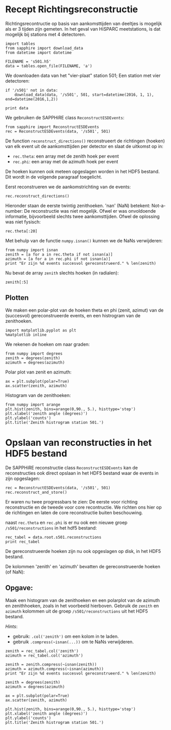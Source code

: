 # Recept Richtingsreconstructie

Richtingsrecontructie op basis van aankomsttijden van deeltjes is mogelijk als
er 3 tijden zijn gemeten. In het geval van HiSPARC meetstations, is dat mogelijk
bij stations met 4 detectoren.

```{.python .input}
import tables
from sapphire import download_data
from datetime import datetime
```

```{.python .input}
FILENAME = 's501.h5'
data = tables.open_file(FILENAME, 'a')
```

We downloaden data van het "vier-plaat" station 501; Een station met vier
detectoren:

```{.python .input}
if '/s501' not in data:
    download_data(data, '/s501', 501, start=datetime(2016, 1, 1), end=datetime(2016,1,2))
```

```{.python .input}
print data
```

We gebruiken de SAPPHiRE class `ReconstructESDEvents`:

```{.python .input}
from sapphire import ReconstructESDEvents
rec = ReconstructESDEvents(data, '/s501', 501)
```

De function `reconstruct_directions()` reconstrueert de richtingen (hoeken) van
elk event uit de aankomsttijden per detector en slaat de uitkomst op in:
- `rec.theta`: een array met de zenith hoek per event
- `rec.phi`: een array met de azimuth hoek per event

De hoeken kunnen ook meteen opgeslagen worden in het HDF5 bestand. Dit wordt in
de volgende paragraaf toegelicht.

Eerst reconstrueren we de aankomstrichting van de events:

```{.python .input}
rec.reconstruct_directions()
```

Hieronder staan de eerste twintig zenithoeken. 'nan' (NaN) betekent:
Not-a-number: De reconstructie was niet mogelijk. Ofwel er was onvoldoende
informatie, bijvoorbeeld slechts twee aankomsttijden. Ofwel de oplossing was
niet fysisch:

```{.python .input}
rec.theta[:20]
```

Met behulp van de functie `numpy.isnan()` kunnen we de NaNs verwijderen:

```{.python .input}
from numpy import isnan
zenith = [a for a in rec.theta if not isnan(a)]
azimuth = [a for a in rec.phi if not isnan(a)]
print "Er zijn %d events succesvol gereconstrueerd." % len(zenith)            
```

Nu bevat de array `zenith` slechts hoeken (in radialen):

```{.python .input}
zenith[:5]
```

## Plotten

We maken een polar-plot van de hoeken theta en phi (zenit, azimut) van de
(succesvol) gereconstrueerde events, en een histrogram van de zenithoeken.

```{.python .input}
import matplotlib.pyplot as plt
%matplotlib inline
```

We rekenen de hoeken om naar graden:

```{.python .input}
from numpy import degrees
zenith = degrees(zenith)
azimuth = degrees(azimuth)
```

Polar plot van zenit en azimuth:

```{.python .input}
ax = plt.subplot(polar=True)
ax.scatter(zenith, azimuth)
```

Histogram van de zenithoeken:

```{.python .input}
from numpy import arange
plt.hist(zenith, bins=arange(0,90., 5.), histtype='step')
plt.xlabel('zenith angle (degrees)')
plt.ylabel('counts')
plt.title('Zenith histrogram station 501.')
```

# Opslaan van reconstructies in het HDF5 bestand

De SAPPHiRE reconstructie class `ReconstructESDEvents` kan de reconstructies ook
direct opslaan in het HDF5 bestand waar de events in zijn opgeslagen:

```{.python .input}
rec = ReconstructESDEvents(data, '/s501', 501)
rec.reconstruct_and_store()
```

Er waren nu twee progressbars te zien: De eerste voor richting reconstructie en
de tweede voor core recontructie. We richten ons hier op de richtingen en laten
de core reconstructie buiten beschouwing.

naast `rec.theta` en `rec.phi` is er nu ook een nieuwe groep
`/s501/reconstructions` in het hdf5 bestand:

```{.python .input}
rec_tabel = data.root.s501.reconstructions
print rec_tabel
```

De gereconstrueerde hoeken zijn nu ook opgeslagen op disk, in het HDF5 bestand.

De kolommen 'zenith' en 'azimuth' bevatten de gereconstrueerde hoeken (of NaN):

## Opgave:

Maak een histogram van de zenithoeken en een polarplot van de azimuth en
zenithhoeken, zoals in het voorbeeld hierboven. Gebruik de `zenith` en `azimuth`
kolommen uit de groep `/s501/reconstructions` uit het HDF5 bestand.

*Hints*:
- gebruik: `.col('zenith')` om een kolom in te laden.
- gebruik  `.compress(~isnan(...))` om te NaNs verwijderen.

```{.python .input}
zenith = rec_tabel.col('zenith')
azimuth = rec_tabel.col('azimuth')
```

```{.python .input}
zenith = zenith.compress(~isnan(zenith))
azimuth = azimuth.compress(~isnan(azimuth))
print "Er zijn %d events succesvol gereconstrueerd." % len(zenith)            
```

```{.python .input}
zenith = degrees(zenith)
azimuth = degrees(azimuth)
```

```{.python .input}
ax = plt.subplot(polar=True)
ax.scatter(zenith, azimuth)
```

```{.python .input}
plt.hist(zenith, bins=arange(0,90., 5.), histtype='step')
plt.xlabel('zenith angle (degrees)')
plt.ylabel('counts')
plt.title('Zenith histrogram station 501.')
```
